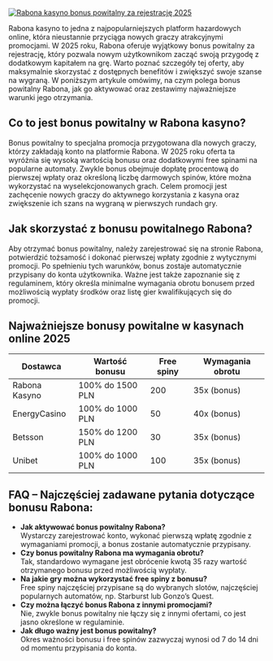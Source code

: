[![Rabona kasyno bonus powitalny za rejestrację 2025](https://123-caf.pages.dev/gitsignup.png)](https://vrmoo.ru/Bt82HjjY)

<p>Rabona kasyno to jedna z najpopularniejszych platform hazardowych online, która nieustannie przyciąga nowych graczy atrakcyjnymi promocjami. W 2025 roku, Rabona oferuje wyjątkowy bonus powitalny za rejestrację, który pozwala nowym użytkownikom zacząć swoją przygodę z dodatkowym kapitałem na grę. Warto poznać szczegóły tej oferty, aby maksymalnie skorzystać z dostępnych benefitów i zwiększyć swoje szanse na wygraną. W poniższym artykule omówimy, na czym polega bonus powitalny Rabona, jak go aktywować oraz zestawimy najważniejsze warunki jego otrzymania.</p>  <h2>Co to jest bonus powitalny w Rabona kasyno?</h2> <p>Bonus powitalny to specjalna promocja przygotowana dla nowych graczy, którzy zakładają konto na platformie Rabona. W 2025 roku oferta ta wyróżnia się wysoką wartością bonusu oraz dodatkowymi free spinami na popularne automaty. Zwykle bonus obejmuje dopłatę procentową do pierwszej wpłaty oraz określoną liczbę darmowych spinów, które można wykorzystać na wyselekcjonowanych grach. Celem promocji jest zachęcenie nowych graczy do aktywnego korzystania z kasyna oraz zwiększenie ich szans na wygraną w pierwszych rundach gry.</p>  <h2>Jak skorzystać z bonusu powitalnego Rabona?</h2> <p>Aby otrzymać bonus powitalny, należy zarejestrować się na stronie Rabona, potwierdzić tożsamość i dokonać pierwszej wpłaty zgodnie z wytycznymi promocji. Po spełnieniu tych warunków, bonus zostaje automatycznie przypisany do konta użytkownika. Ważne jest także zapoznanie się z regulaminem, który określa minimalne wymagania obrotu bonusem przed możliwością wypłaty środków oraz listę gier kwalifikujących się do promocji.</p>  <h2>Najważniejsze bonusy powitalne w kasynach online 2025</h2> <table>   <thead>     <tr>       <th>Dostawca</th>       <th>Wartość bonusu</th>       <th>Free spiny</th>       <th>Wymagania obrotu</th>     </tr>   </thead>   <tbody>     <tr>       <td>Rabona Kasyno</td>       <td>100% do 1500 PLN</td>       <td>200</td>       <td>35x (bonus)</td>     </tr>     <tr>       <td>EnergyCasino</td>       <td>100% do 1000 PLN</td>       <td>50</td>       <td>40x (bonus)</td>     </tr>     <tr>       <td>Betsson</td>       <td>150% do 1200 PLN</td>       <td>30</td>       <td>35x (bonus)</td>     </tr>     <tr>       <td>Unibet</td>       <td>100% do 1000 PLN</td>       <td>100</td>       <td>35x (bonus)</td>     </tr>   </tbody> </table>  <h2>FAQ – Najczęściej zadawane pytania dotyczące bonusu Rabona:</h2> <ul>   <li><strong>Jak aktywować bonus powitalny Rabona?</strong><br>Wystarczy zarejestrować konto, wykonać pierwszą wpłatę zgodnie z wymaganiami promocji, a bonus zostanie automatycznie przypisany.</li>   <li><strong>Czy bonus powitalny Rabona ma wymagania obrotu?</strong><br>Tak, standardowo wymagane jest obrócenie kwotą 35 razy wartość otrzymanego bonusu przed możliwością wypłaty.</li>   <li><strong>Na jakie gry można wykorzystać free spiny z bonusu?</strong><br>Free spiny najczęściej przypisane są do wybranych slotów, najczęściej popularnych automatów, np. Starburst lub Gonzo’s Quest.</li>   <li><strong>Czy można łączyć bonus Rabona z innymi promocjami?</strong><br>Nie, zwykle bonus powitalny nie łączy się z innymi ofertami, co jest jasno określone w regulaminie.</li>   <li><strong>Jak długo ważny jest bonus powitalny?</strong><br>Okres ważności bonusu i free spinów zazwyczaj wynosi od 7 do 14 dni od momentu przypisania do konta.</li> </ul>